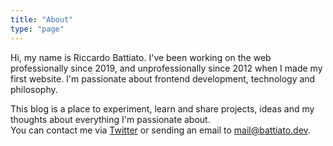 ```yaml
---
title: "About"
type: "page"
---
```


Hi, my name is Riccardo Battiato. I've been working on the web professionally since 2019, and unprofessionally since 2012 when I made my first website. I'm passionate about frontend development, technology and philosophy.

This blog is a place to experiment, learn and share projects, ideas and my thoughts about everything I'm passionate about.  
You can contact me via [Twitter](https://twitter.com/_rbattiato) or sending an email to [mail@battiato.dev](mailto:mail@battiato.dev).
